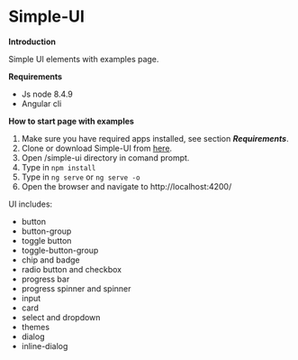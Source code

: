 # Simple-UI

**Introduction**

Simple UI elements with examples page.

**Requirements**

* Js node 8.4.9
* Angular cli

**How to start page with examples**

1. Make sure you have required apps installed, see section _**Requirements**_.
2. Clone or download Simple-UI from [here](https://github.com/kpawelczak/simple-ui).
3. Open /simple-ui directory in comand prompt.
4. Type in <code>npm install</code>
5. Type in 
<code>ng serve</code> 
or 
<code>ng serve -o</code>
6. Open the browser and navigate to http://localhost:4200/

UI includes: 

* button
* button-group
* toggle button
* toggle-button-group
* chip and badge
* radio button and checkbox
* progress bar
* progress spinner and spinner
* input
* card
* select and dropdown
* themes
* dialog
* inline-dialog
